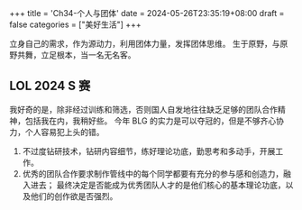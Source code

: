 +++
title = 'Ch34-个人与团体'
date = 2024-05-26T23:35:19+08:00
draft = false
categories = ["美好生活"]
+++

立身自己的需求，作为源动力，利用团体力量，发挥团体思维。
生于原野，与原野共舞，立足根本，当一名无名客。

## LOL 2024 S 赛

我好奇的是，除非经过训练和筛选，否则国人自发地往往缺乏足够的团队合作精神，包括我在内，我稍好些。
今年 BLG 的实力是可以夺冠的，但是不够齐心协力，个人容易犯上头的错。

1. 不过度钻研技术，钻研内容细节，练好理论功底，勤思考和多动手，开展工作。
2. 优秀的团队合作要求制作管线中的每个同学都要有充分的参与感和创造力，融入进去；
最终决定是否能成为优秀团队人才的是他们核心的基本理论功底，以及他们的创作欲是否强烈。
